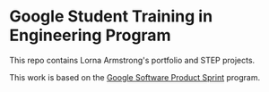 # Google Student Training in Engineering Program

This repo contains Lorna Armstrong's portfolio and STEP projects.

This work is based on the [Google Software Product Sprint](https://g.co/softwareproductsprint) program.